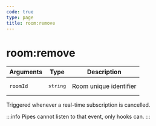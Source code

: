 ```yaml
---
code: true
type: page
title: room:remove
---
```


# room:remove



| Arguments | Type              | Description            |
| --------- | ----------------- | ---------------------- |
| `roomId`  | <pre>string</pre> | Room unique identifier |

Triggered whenever a real-time subscription is cancelled.

:::info
Pipes cannot listen to that event, only hooks can.
:::
